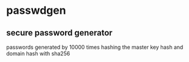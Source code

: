 # passwdgen
## secure password generator 
passwords generated by 10000 times hashing the master key hash and domain hash
with sha256
